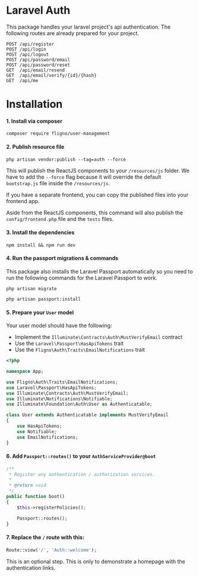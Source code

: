 # Laravel Auth

This package handles your laravel project's api authentication. The following routes are already prepared for your project.

```$xslt
POST /api/register
POST /api/login
POST /api/logout
POST /api/password/email
POST /api/password/reset
GET  /api/email/resend
GET  /api/email/verify/{id}/{hash}
GET  /api/me
```

# Installation

#### 1. Install via composer

```
composer require fligno/user-management
```

#### 2. Publish resource file

```
php artisan vendor:publish --tag=auth --force
```

This will publish the ReactJS components to your `/resources/js` folder. We have to add the `--force` flag because it will override the default `bootstrap.js` file inside the `/resources/js`.

If you have a separate frontend, you can copy the published files into your frontend app.

Aside from the ReactJS components, this command will also publish the `config/frontend.php` file and the `tests` files.

#### 3. Install the dependencies

```
npm install && npm run dev
```

#### 4. Run the passport migrations & commands

This package also installs the Laravel Passport automatically so you need to run the following commands for the Laravel Passport to work.

```
php artisan migrate
```

```
php artisan passport:install
```

#### 5. Prepare your `User` model

Your user model should have the following:

- Implement the `Illuminate\Contracts\Auth\MustVerifyEmail` contract
- Use the `Laravel\Passport\HasApiTokens` trait
- Use the `Fligno\Auth\Traits\EmailNotifications` trait

```php
<?php

namespace App;

use Fligno\Auth\Traits\EmailNotifications;
use Laravel\Passport\HasApiTokens;
use Illuminate\Contracts\Auth\MustVerifyEmail;
use Illuminate\Notifications\Notifiable;
use Illuminate\Foundation\Auth\User as Authenticatable;

class User extends Authenticatable implements MustVerifyEmail
{
    use HasApiTokens;
    use Notifiable;
    use EmailNotifications;
}
```

#### 6. Add `Passport::routes()` to your `AuthServiceProvider@boot`

```php
/**
 * Register any authentication / authorization services.
 *
 * @return void
 */
public function boot()
{
    $this->registerPolicies();

    Passport::routes();
}
```


#### 7. Replace the `/` route with this:

```php
Route::view('/', 'Auth::welcome');
```

This is an optional step. This is only to demonstrate a homepage with the authentication links.
